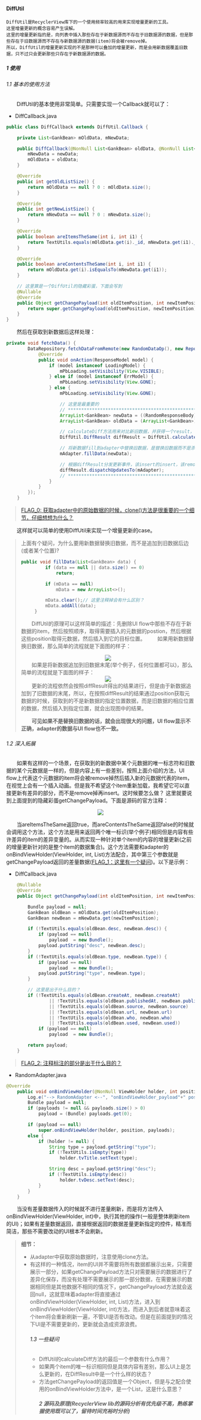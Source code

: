 #### DiffUtil  

    DiffUtil是RecyclerView库下的一个使用频率较高的用来实现增量更新的工具。
    这里增量更新的概念容易产生误解。
    这里的增量更新指的是，向列表中插入那些存在于新数据源而不存在于旧数据源的数据，但是那些存在于旧数据源而不存在与新数据源的数据(item)将会被remove掉。
    所以，DiffUtil的增量更新实现的不是那种可以叠加的增量更新，而是会用新数据覆盖旧数据，只不过只会更新那些只存在于新数据源的数据。

##### 1 使用  
###### 1.1 基本的使用方法
&emsp;&emsp;DiffUtil的基本使用非常简单。只需要实现一个Callback就可以了：
- DiffCallback.java

```java
public class DiffCallback extends DiffUtil.Callback {

    private List<GankBean> mOldData, mNewData;

    public DiffCallback(@NonNull List<GankBean> oldData, @NonNull List<GankBean> newData) {
        mNewData = newData;
        mOldData = oldData;
    }

    @Override
    public int getOldListSize() {
        return mOldData == null ? 0 : mOldData.size();
    }

    @Override
    public int getNewListSize() {
        return mNewData == null ? 0 : mNewData.size();
    }

    @Override
    public boolean areItemsTheSame(int i, int i1) {
        return TextUtils.equals(mOldData.get(i)._id, mNewData.get(i1)._id);
    }

    @Override
    public boolean areContentsTheSame(int i, int i1) {
        return mOldData.get(i).isEqualsTo(mNewData.get(i1));
    }

    // 这里算是一个DiffUtil的隐藏彩蛋，下面会写到
    @Nullable
    @Override
    public Object getChangePayload(int oldItemPosition, int newItemPosition) {
        return super.getChangePayload(oldItemPosition, newItemPosition);
    }
}
```

&emsp;&emsp;然后在获取到新数据后这样处理：

```java
private void fetchData() {
        DataRepository.fetchDataFromRemote(new RandomDataOp(), new RepositoryAction() {
            @Override
            public void onAction(ResponseModel model) {
                if (model instanceof LoadingModel) {
                    mPbLoading.setVisibility(View.VISIBLE);
                } else if (model instanceof ErrModel) {
                    mPbLoading.setVisibility(View.GONE);
                } else {
                    mPbLoading.setVisibility(View.GONE);

                    // 这里是最重要的
                    // ****************************************************************
                    ArrayList<GankBean> newData = ((RandomResponseBody) model.resultBody).results;
                    ArrayList<GankBean> oldData = (ArrayList<GankBean>) mAdapter.getOriginalData().clone();

                    // calculateDiff方法用来对比新旧数据，并获得一个result，包含哪些item需要remove，那些item需要insert
                    DiffUtil.DiffResult diffResult = DiffUtil.calculateDiff(new DiffCallback(oldData, newData), true);

                    // 将新数据fill到adapter中替换旧数据，是替换旧数据而不是添加到就数据后边(这里有个疑问下边会讲)。
                    mAdapter.fillData(newData);

                    // 根据diffResult分发更新事件，该insert的insert，该remove的remove。
                    diffResult.dispatchUpdatesTo(mAdapter);
                    // *****************************************************************
                }
            }
        });
    }
```  
> [FLAG_0: 获取adapter中的原始数据的时候，clone()方法是很重要的一个细节，仔细想想为什么？](#flag_0)

&emsp;&emsp;这样就可以简单的使用DiffUtil来实现一个增量更新的case。  

> 上面有个疑问，为什么要用新数据替换旧数据，而不是追加到旧数据后边(或者某个位置)?
> ```java
> public void fillData(List<GankBean> data) {
>          if (data == null || data.size() == 0)
>              return;
>
>          if (mData == null)
>              mData = new ArrayList<>();
>
>          mData.clear();// 这里注释掉会有什么区别？
>          mData.addAll(data);
>      }
> ```
>
> &emsp;&emsp;DiffUtil的原理可以这样简单的描述：先删除UI flow中那些不存在于新数据的item，然后按照顺序，取得需要插入的元数据的postion，然后根据这些position取得元数据，然后插入到它的目标位置。
> &emsp;&emsp;如果用新数据替换旧数据，那么简单的流程就是下面图的样子：  
> <div align=center><img src="res/lib_recycler_diffutil_0.png"/></div>   
> &emsp;&emsp;如果是将新数据追加到旧数据末尾(举个例子，任何位置都可以)，那么简单的流程就是下面图的样子：  
>
> <div align=center><img src="res/lib_recycler_diffutil_1.png"/></div>   
> &emsp;&emsp;更新的流程依然会按照diffResult得出的结果进行，但是由于新数据追加到了旧数据的末尾，所以，在按照diffResult的结果通过position获取元数据的时候，获取到的不是新数据的指定位置数据，而是旧数据的相应位置的数据，然后插入到指定位置，就会出现图中的结果。
>
> &emsp;&emsp;**可见如果不是替换旧数据的话，就会出现很大的问题，UI flow显示不正确，adapter的数据与UI flow也不一致。**   

###### 1.2 深入拓展   
&emsp;&emsp;如果有这样的一个场景，在获取到的新数据中某个元数据的唯一标志符和旧数据的某个元数据是一样的，但是内容上有一些差别，按照上面介绍的方法，UI flow上代表这个元数据的item将会被remove掉然后插入新的元数据代表的item，在视觉上会有一个插入动画。但是我不希望这个item重新加载，我希望它可以直接更新有差异的部分，而不是remove掉再insert。这时候要怎么做？
这里就要说到上面提到的隐藏彩蛋getChangePayload。下面是源码的官方注释：

<div align=center><img src="res/lib_recycler_diffutil_2.png"/></div>

&emsp;&emsp;当areItemsTheSame返回true，而areContentsTheSame返回false的时候就会调用这个方法，这个方法是用来返回两个唯一标识(举个例子)相同但是内容有些许差异的item的差异变量的。从而实现一种针对单个item的内容的增量更新(之前的增量更新针对的是整个item的数据集合)。这个方法需要和adapter的onBindViewHolder(ViewHolder, int, List<Object>)方法配合，其中第三个参数就是getChangePayload返回的差量数据([FLAG_1：这里有一个疑问](#flag_1))。以下是示例：    
- DiffCallback.java  
```java
    @Nullable
    @Override
    public Object getChangePayload(int oldItemPosition, int newItemPosition) {

        Bundle payload = null;
        GankBean oldBean = mOldData.get(oldItemPosition);
        GankBean newBean = mNewData.get(newItemPosition);

        if (!TextUtils.equals(oldBean.desc, newBean.desc)) {
            if (payload == null)
                payload  = new Bundle();
            payload.putString("desc", newBean.desc);
        }
        if (!TextUtils.equals(oldBean.type, newBean.type)) {
            if (payload == null)
                payload  = new Bundle();
            payload.putString("type", newBean.type);
        }

        // 这里是出于什么目的？
        if (!TextUtils.equals(oldBean.createAt, newBean.createAt)
                || !TextUtils.equals(oldBean.publishedAt, newBean.publishedAt)
                || !TextUtils.equals(oldBean.source, newBean.source)
                || !TextUtils.equals(oldBean.url, newBean.url)
                || !TextUtils.equals(oldBean.who, newBean.who)
                || !TextUtils.equals(oldBean.used, newBean.used))
            if (payload == null)
                payload  = new Bundle();

        return payload;
    }
```  
> [FLAG_2: 注释标注的部分是出于什么目的？](#flag_0)
- RandomAdapter.java
```java
@Override
    public void onBindViewHolder(@NonNull ViewHolder holder, int position, @NonNull List<Object> payloads) {
        Log.e("--> RandomAdapter <--", "onBindViewHolder_payload"+" position:"+position);
        Bundle payload = null;
        if (payloads != null && payloads.size() > 0)
            payload = (Bundle) payloads.get(0);

        if (payload == null)
            super.onBindViewHolder(holder, position, payloads);
        else {
            if (holder != null) {
                String type = payload.getString("type");
                if (!TextUtils.isEmpty(type))
                    holder.tvTitle.setText(type);

                String desc = payload.getString("desc");
                if (!TextUtils.isEmpty(desc))
                    holder.tvDesc.setText(desc);
            }
        }
    }
```  
&emsp;&emsp;当没有差量数据传入的时候就不进行差量刷新，而是将方法传入onBindViewHolder(ViewHolder, int)中，执行其他的操作(一般是整体刷新item的UI)；如果有差量数据返回，直接根据返回的数据差量更新指定的控件，精准而简洁，那些不需要改动的UI根本不会刷新。

> <a name="flag_0">细节：</a>
> - 从adapter中获取原始数据时，注意使用clone方法。
> - 有这样的一种情况，item的UI并不需要将所有数据都展示出来，只需要展示一部分，如果getChangePayload方法只对需要展示的数据进行了差异化保存，而没有处理不需要展示的那一部分数据，在需要展示的数据相同但是其他数据不相同的情况下，getChangePayload方法就会返回null，这就意味着adapter将直接通过onBindViewHolder(ViewHolder, int, List<Object>)方法，进入到onBindViewHolder(ViewHolder, int)方法，而进入到后者就意味着这个item将会重新刷新一遍，不管UI是否有改动。但是在前面提到的情况下UI是不需要更新的，更新就会造成资源浪费。

###### <a name="flag_1">1.3 一些疑问</a>  

- DiffUtil的calculateDiff方法的最后一个参数有什么作用？  
- 如果两个item的唯一标识相同但是具体内容有差别，那么UI上是怎么更新的，在DiffResult中是一个什么样的状态？  
- 方法getChangePayload的返回值是一个Object，但是与之配合使用的onBindViewHolder方法中，是一个List<Object>，这是什么意思？


##### 2 源码及原理(RecyclerView lib的源码分析有优先级不高，熟练掌握使用既可以了，留待时间充裕时分析)
